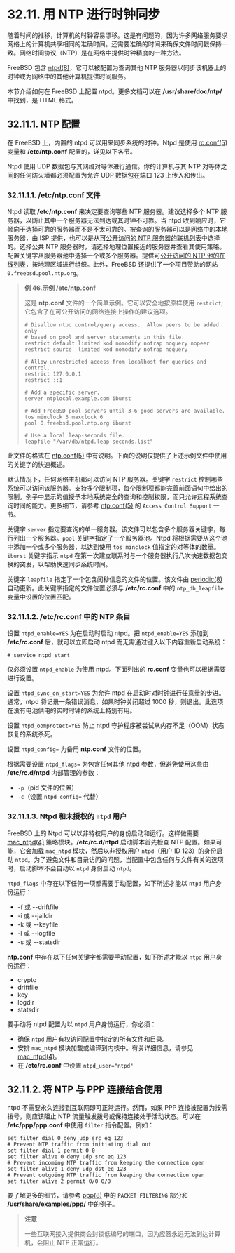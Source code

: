 # 32.11. 用 NTP 进行时钟同步

随着时间的推移，计算机的时钟容易漂移。这是有问题的，因为许多网络服务要求网络上的计算机共享相同的准确时间。还需要准确的时间来确保文件时间戳保持一致。网络时间协议（NTP）是在网络中提供时钟精度的一种方法。

FreeBSD 包含 [ntpd(8)](https://www.freebsd.org/cgi/man.cgi?query=ntpd&sektion=8&format=html)，它可以被配置为查询其他 NTP 服务器以同步该机器上的时钟或为网络中的其他计算机提供时间服务。

本节介绍如何在 FreeBSD 上配置 ntpd。更多文档可以在 **/usr/share/doc/ntp/** 中找到，是 HTML 格式。

## 32.11.1. NTP 配置

在 FreeBSD 上，内置的 ntpd 可以用来同步系统的时钟。Ntpd 是使用 [rc.conf(5)](https://www.freebsd.org/cgi/man.cgi?query=rc.conf&sektion=5&format=html) 变量和 **/etc/ntp.conf** 配置的，详见以下各节。

Ntpd 使用 UDP 数据包与其网络对等体进行通信。你的计算机与其 NTP 对等体之间的任何防火墙都必须配置为允许 UDP 数据包在端口 123 上传入和传出。

### 32.11.1.1. **/etc/ntp.conf** 文件

Ntpd 读取 **/etc/ntp.conf** 来决定要查询哪些 NTP 服务器。建议选择多个 NTP 服务器，以防止其中一个服务器无法到达或其时钟不可靠。当 ntpd 收到响应时，它倾向于选择可靠的服务器而不是不太可靠的。被查询的服务器可以是网络中的本地服务器，由 ISP 提供，也可以是从[可公开访问的 NTP 服务器的联机列表](http://support.ntp.org/bin/view/Servers/WebHome)中选择的。选择公共 NTP 服务器时，请选择地理位置接近的服务器并查看其使用策略。配置关键字从服务器池中选择一个或多个服务器。提供可[公开访问的 NTP 池的在线列表](http://support.ntp.org/bin/view/Servers/NTPPoolServers)，按地理区域进行组织。此外，FreeBSD 还提供了一个项目赞助的网站 `0.freebsd.pool.ntp.org`。

> **例 46.示例 /etc/ntp.conf**
>
> 这是 **ntp.conf** 文件的一个简单示例。它可以安全地按原样使用 `restrict`;它包含了在可公开访问的网络连接上操作的建议选项。
>
> ```
> # Disallow ntpq control/query access.  Allow peers to be added only
> # based on pool and server statements in this file.
> restrict default limited kod nomodify notrap noquery nopeer
> restrict source  limited kod nomodify notrap noquery
>
> # Allow unrestricted access from localhost for queries and control.
> restrict 127.0.0.1
> restrict ::1
>
> # Add a specific server.
> server ntplocal.example.com iburst
>
> # Add FreeBSD pool servers until 3-6 good servers are available.
> tos minclock 3 maxclock 6
> pool 0.freebsd.pool.ntp.org iburst
>
> # Use a local leap-seconds file.
> leapfile "/var/db/ntpd.leap-seconds.list"
> ```

此文件的格式在 [ntp.conf(5)](https://www.freebsd.org/cgi/man.cgi?query=ntp.conf&sektion=5&format=html) 中有说明。下面的说明仅提供了上述示例文件中使用的关键字的快速概述。

默认情况下，任何网络主机都可以访问 NTP 服务器。关键字 `restrict` 控制哪些系统可以访问该服务器。支持多个限制项，每个限制项都能完善前面语句中给出的限制。例子中显示的值授予本地系统完全的查询和控制权限，而只允许远程系统查询时间的能力。更多细节，请参考 [ntp.conf(5)](https://www.freebsd.org/cgi/man.cgi?query=ntp.conf&sektion=5&format=html) 的 `Access Control Support` 一节。

关键字 `server` 指定要查询的单一服务器。该文件可以包含多个服务器关键字，每行列出一个服务器。`pool` 关键字指定了一个服务器池。Ntpd 将根据需要从这个池中添加一个或多个服务器，以达到使用 `tos minclock` 值指定的对等体的数量。`iburst` 关键字指示 `ntpd` 在第一次建立联系时与一个服务器执行八次快速数据包交换的突发，以帮助快速同步系统时间。

关键字 `leapfile` 指定了一个包含闰秒信息的文件的位置。该文件由 [periodic(8)](https://www.freebsd.org/cgi/man.cgi?query=periodic&sektion=8&format=html) 自动更新。此关键字指定的文件位置必须与 **/etc/rc.conf** 中的 `ntp_db_leapfile` 变量中设置的位置匹配。

### 32.11.1.2. **/etc/rc.conf** 中的 NTP 条目

设置 `ntpd_enable=YES` 为在启动时启动 ntpd。把 `ntpd_enable=YES` 添加到 **/etc/rc.conf** 后，就可以立即启动 ntpd 而无需通过键入以下内容重新启动系统：

```
# service ntpd start
```

仅必须设置 `ntpd_enable` 为使用 ntpd。下面列出的 **rc.conf** 变量也可以根据需要进行设置。

设置 `ntpd_sync_on_start=YES` 为允许 ntpd 在启动时对时钟进行任意量的步进。通常，ntpd 将记录一条错误消息，如果时钟关闭超过 1000 秒，则退出。此选项在没有电池供电的实时时钟的系统上特别有用。

设置 `ntpd_oomprotect=YES` 防止 ntpd 守护程序被尝试从内存不足（OOM）状态恢复的系统杀死。

设置 `ntpd_config=` 为备用 **ntp.conf** 文件的位置。

根据需要设置 `ntpd_flags=` 为包含任何其他 ntpd 参数，但避免使用这些由 **/etc/rc.d/ntpd** 内部管理的参数：

- `-p`（pid 文件的位置）
- `-c`（设置 `ntpd_config=` 代替）

### 32.11.1.3. Ntpd 和未授权的 `ntpd` 用户

FreeBSD 上的 Ntpd 可以以非特权用户的身份启动和运行。这样做需要 [mac_ntpd(4)](https://www.freebsd.org/cgi/man.cgi?query=mac_ntpd&sektion=4&format=html) 策略模块。**/etc/rc.d/ntpd** 启动脚本首先检查 NTP 配置。如果可能，它会加载 `mac_ntpd` 模块，然后以非授权用户 `ntpd`（用户 ID 123）的身份启动 `ntpd`。为了避免文件和目录访问的问题，当配置中包含任何与文件有关的选项时，启动脚本不会自动以 `ntpd` 身份启动 `ntpd`。

`ntpd_flags` 中存在以下任何一项都需要手动配置，如下所述才能以 `ntpd` 用户身份运行：

- \-f 或 --driftfile
- \-i 或 --jaildir
- \-k 或 --keyfile
- \-l 或 --logfile
- \-s 或 --statsdir

**ntp.conf** 中存在以下任何关键字都需要手动配置，如下所述才能以 `ntpd` 用户身份运行：

- crypto
- driftfile
- key
- logdir
- statsdir

要手动将 ntpd 配置为以 `ntpd` 用户身份运行，你必须：

- 确保 `ntpd` 用户有权访问配置中指定的所有文件和目录。
- 安排 `mac_ntpd` 模块加载或编译到内核中。有关详细信息，请参见 [mac_ntpd(4)](https://www.freebsd.org/cgi/man.cgi?query=mac_ntpd&sektion=4&format=html)。
- 在 **/etc/rc.conf** 中设置 `ntpd_user="ntpd"`

## 32.11.2. 将 NTP 与 PPP 连接结合使用

ntpd 不需要永久连接到互联网即可正常运行。然而，如果 PPP 连接被配置为按需拨号，则应该阻止 NTP 流量触发拨号或保持连接处于活动状态。可以在 **/etc/ppp/ppp.conf** 中使用 `filter` 指令配置。例如：

```
set filter dial 0 deny udp src eq 123
# Prevent NTP traffic from initiating dial out
set filter dial 1 permit 0 0
set filter alive 0 deny udp src eq 123
# Prevent incoming NTP traffic from keeping the connection open
set filter alive 1 deny udp dst eq 123
# Prevent outgoing NTP traffic from keeping the connection open
set filter alive 2 permit 0/0 0/0
```

要了解更多的细节，请参考 [ppp(8)](https://www.freebsd.org/cgi/man.cgi?query=ppp&sektion=8&format=html) 中的 `PACKET FILTERING` 部分和 **/usr/share/examples/ppp/** 中的例子。

> **注意**
>
> 一些互联网接入提供商会封锁低编号的端口，因为应答永远无法到达计算机，会阻止 NTP 正常运行。